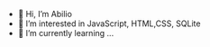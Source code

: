 - 👋 Hi, I’m Abilio
- 👀 I’m interested in JavaScript, HTML,CSS, SQLite
- 🌱 I’m currently learning ...

<!---
abiliobr/abiliobr is a ✨ special ✨ repository because its `README.md` (this file) appears on your GitHub profile.
You can click the Preview link to take a look at your changes.
--->

